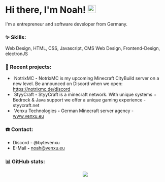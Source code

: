 # Hi there, I'm Noah! <img src="https://github.com/TheDudeThatCode/TheDudeThatCode/blob/master/Assets/Hi.gif" width="25px">

I'm a entrepreneur and software developer from Germany.

### :sparkles: Skills:
<p align="left">
Web Design, HTML, CSS, Javascript, CMS Web Design, Frontend-Design, electronJS
</p>

### :hammer: Recent projects:
- &nbsp;NotrixMC **-** NotrixMC is my upcoming Minecraft CityBuild server on a new level. Be announced on Discord when we open: https://notrixmc.de/discord
- &nbsp;StyyCraft **-** StyyCraft is a minecraft network. With unique systems + Bedrock & Java support we offer a unique gaming experience - styycraft.net
- &nbsp;Venxu Technologies **-** German Minecraft server agency - www.venxu.eu

### ☎️ Contact:
-  Discord **-** @bytevenxu
-  E-Mail **-** noah@venxu.eu

### :bar_chart: GitHub stats:
<p align="center">
  <img src="https://github-readme-stats.vercel.app/api?username=noahtrxmc&show_icons=true&theme=radical" />
</p>


